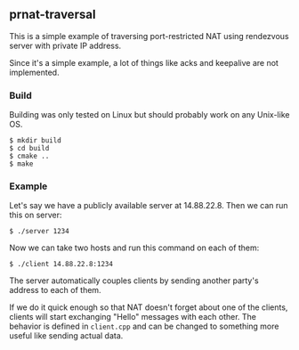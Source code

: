 ## prnat-traversal

This is a simple example of traversing port-restricted NAT using rendezvous server with private IP address.

Since it's a simple example, a lot of things like acks and keepalive are not implemented.

### Build

Building was only tested on Linux but should probably work on any Unix-like OS.
```
$ mkdir build
$ cd build
$ cmake ..
$ make
```

### Example

Let's say we have a publicly available server at 14.88.22.8. Then we can run this on server:
```
$ ./server 1234
```
Now we can take two hosts and run this command on each of them:
```
$ ./client 14.88.22.8:1234
```
The server automatically couples clients by sending another party's address to each of them.

If we do it quick enough so that NAT doesn't forget about one of the clients, clients will start exchanging "Hello" messages with each other. The behavior is defined in `client.cpp` and can be changed to something more useful like sending actual data.